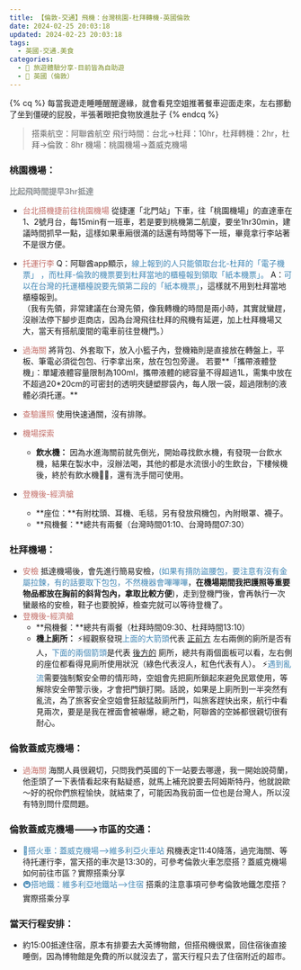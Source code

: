 ```yaml
---
title: 【倫敦-交通】飛機：台灣桃園-杜拜轉機-英國倫敦
date: 2024-02-25 20:03:18
updated: 2024-02-23 20:03:18
tags:
  - 英國-交通.美食
categories: 
  - 🌴 旅遊體驗分享-目前皆為自助遊
  - 🥥 英國（倫敦） 
---
```

{% cq %} 每當我遊走睡睡醒醒邊緣，就會看見空姐推著餐車迎面走來，左右挪動了坐到僵硬的屁股，半張著眼把食物放進肚子 {% endcq %}

>搭乘航空：阿聯酋航空
>飛行時間：台北->杜拜：10hr，杜拜轉機：2hr，杜拜->倫敦：8hr
>機場：桃園機場->蓋威克機場

<!-- more -->

### 桃園機場：
**<font color=#909497>比起飛時間提早3hr抵達</font>**
+ <font color=#c36d67>台北搭機捷前往桃園機場</font> 
從捷運「北門站」下車，往「桃園機場」的直達車在1、2號月台，每15min有一班車，若是要到桃機第二航廈，要坐1hr30min，建議時間抓早一點，這樣如果車廂很滿的話還有時間等下一班，畢竟拿行李站著不是很方便。
+ <font color=#c36d67>托運行李</font> 
Q：阿聯酋app顯示，<font color=#4287B5>線上報到的人只能領取台北-杜拜的「電子機票」 ，而杜拜-倫敦的機票要到杜拜當地的櫃檯報到領取「紙本機票」。</font>
A：<font color=#4287B5>可以在台灣的托運櫃檯說要先領第二段的「紙本機票」</font>，這樣就不用到杜拜當地櫃檯報到。<br>（我有先領，非常建議在台灣先領，像我轉機的時間是兩小時，其實就蠻趕，沒辦法停下腳步逛商店，因為台灣飛往杜拜的飛機有延遲，加上杜拜機場又大，當天有搭航廈間的電車前往登機門。）
+ <font color=#c36d67>過海關</font>
將背包、外套取下，放入小籃子內，登機箱則是直接放在轉盤上，平板、筆電必須從包包、行李拿出來，放在包包旁邊。
若要**「攜帶液體登機」：單罐液體容量限制為100ml，攜帶液體的總容量不得超過1L，需集中放在不超過20*20cm的可密封的透明夾鏈塑膠袋內，每人限一袋，超過限制的液體必須托運。**
+ <font color=#c36d67>查驗護照</font>
使用快速通關，沒有排隊。
+ <font color=#c36d67>機場探索</font> 
  + **飲水機：**
因為水進海關前就先倒光，開始尋找飲水機，有發現一台飲水機，結果在製水中，沒辦法喝，其他的都是水流很小的生飲台，下樓候機後，終於有飲水機👍🏻，還有洗手間可使用。

+ <font color=#c36d67>登機後-經濟艙</font>
  +	**座位：**有附枕頭、耳機、毛毯，另有發放飛機包，內附眼罩、襪子。
  +	**飛機餐：**總共有兩餐（台灣時間01:10、台灣時間07:30）

### 杜拜機場：
+ <font color=#c36d67>安檢</font>
抵達機場後，會先進行簡易安檢，<font color=#4287B5>(如果有揹防盜腰包，要注意有沒有金屬拉鍊，有的話要取下包包，不然機器會嗶嗶嗶</font>，**在機場期間我把護照等重要物品都放在胸前的斜背包內，拿取比較方便**)，走到登機門後，會再執行一次蠻嚴格的安檢，鞋子也要脫掉，檢查完就可以等待登機了。
+ <font color=#c36d67>登機後-經濟艙</font>
  +	**飛機餐：**總共有兩餐（杜拜時間09:30、杜拜時間13:10）
  +	**機上廁所：**
    ⚡️經觀察發現<font color=#4287B5>上面的大箭頭</font>代表<font> <u>正前方</u> </font> 左右兩側的廁所是否有人，<font color=#4287B5>下面的兩個箭頭</font>是代表<font> <u>後方的</u> </font> 廁所，總共有兩個面板可以看，左右側的座位都看得見廁所使用狀況（綠色代表沒人，紅色代表有人）。
    ⚡️<font color=#4287B5>遇到亂流</font>需要強制繫安全帶的情形時，空姐會先把廁所鎖起來避免民眾使用，等解除安全帶警示後，才會把門鎖打開。話說，如果是上廁所到一半突然有亂流，為了旅客安全空姐會狂敲猛敲廁所門，叫旅客趕快出來，航行中看見兩次，要是是我在裡面會被嚇爆，總之勒，阿聯酋的空姊都很親切很有耐心。
### 倫敦蓋威克機場：
+ <font color=#c36d67>過海關</font>
海關人員很親切，只問我們英國的下一站要去哪邊，我一開始說荷蘭，他歪頭了一下表情看起來有點疑惑，就馬上補充說要去阿姆斯特丹，他就說歐～好的祝你們旅程愉快，就結束了，可能因為我前面一位也是台灣人，所以沒有特別問什麼問題。

### 倫敦蓋威克機場--->市區的交通：
+ <font color=#4287B5>🚄搭火車：蓋威克機場-->維多利亞火車站</font>
飛機表定11:40降落，過完海關、等待托運行李，當天搭的車次是13:30的，可參考倫敦火車怎麼搭？蓋威克機場如何前往市區？實際搭乘分享
+ <font color=#4287B5>🚇搭地鐵：維多利亞地鐵站-->住宿</font>
搭乘的注意事項可參考倫敦地鐵怎麼搭？實際搭乘分享

### 當天行程安排：
+ 約15:00抵達住宿，原本有排要去大英博物館，但搭飛機很累，回住宿後直接睡倒，因為博物館是免費的所以就沒去了，當天行程只去了住宿附近的超市。
